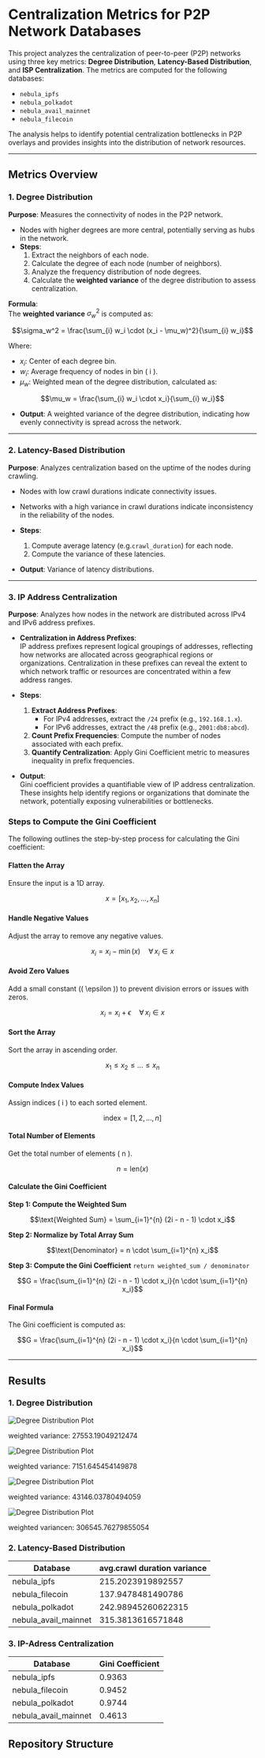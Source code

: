# Centralization Metrics for P2P Network Databases

This project analyzes the centralization of peer-to-peer (P2P) networks using three key metrics: **Degree Distribution**, **Latency-Based Distribution**, and **ISP Centralization**. The metrics are computed for the following databases:
- `nebula_ipfs`
- `nebula_polkadot`
- `nebula_avail_mainnet`
- `nebula_filecoin`

The analysis helps to identify potential centralization bottlenecks in P2P overlays and provides insights into the distribution of network resources.

---

## Metrics Overview

### 1. **Degree Distribution**
**Purpose**: Measures the connectivity of nodes in the P2P network.  
- Nodes with higher degrees are more central, potentially serving as hubs in the network.  
- **Steps**:
  1. Extract the neighbors of each node.
  2. Calculate the degree of each node (number of neighbors).
  3. Analyze the frequency distribution of node degrees.
  4. Calculate the **weighted variance** of the degree distribution to assess centralization.

**Formula**:  
The **weighted variance** $\sigma_w^2$ is computed as:  

```math
\sigma_w^2 = \frac{\sum_{i} w_i \cdot (x_i - \mu_w)^2}{\sum_{i} w_i}
```
Where:
- $x_i$: Center of each degree bin.
- $w_i$: Average frequency of nodes in bin \( i \).
- $\mu_w$: Weighted mean of the degree distribution, calculated as:
  
```math
\mu_w = \frac{\sum_{i} w_i \cdot x_i}{\sum_{i} w_i}
```
    
- **Output**: A weighted variance of the degree distribution, indicating how evenly connectivity is spread across the network.



---

### 2. **Latency-Based Distribution**
**Purpose**: Analyzes centralization based on the uptime of the nodes during crawling.  
- Nodes with low crawl durations indicate connectivity issues.
- Networks with a high variance in crawl durations indicate inconsistency in the reliability of the nodes.  
- **Steps**:
  1. Compute average latency (e.g.`crawl_duration`) for each node.
  2. Compute the variance of these latencies.
   
- **Output**: Variance of latency distributions.

---

### 3. **IP Address Centralization**

**Purpose**: Analyzes how nodes in the network are distributed across IPv4 and IPv6 address prefixes.  

- **Centralization in Address Prefixes**:  
  IP address prefixes represent logical groupings of addresses, reflecting how networks are allocated across geographical regions or organizations. Centralization in these prefixes can reveal the extent to which network traffic or resources are concentrated within a few address ranges.  

- **Steps**:  
  1. **Extract Address Prefixes**:  
      - For IPv4 addresses, extract the `/24` prefix (e.g., `192.168.1.x`).  
      - For IPv6 addresses, extract the `/48` prefix (e.g., `2001:db8:abcd`).  
  2. **Count Prefix Frequencies**: Compute the number of nodes associated with each prefix.  
  3. **Quantify Centralization**: Apply Gini Coefficient metric to measures inequality in prefix frequencies.   

- **Output**:  
  Gini coefficient provides a quantifiable view of IP address centralization. These insights help identify regions or organizations that dominate the network, potentially exposing vulnerabilities or bottlenecks.




### **Steps to Compute the Gini Coefficient**

The following outlines the step-by-step process for calculating the Gini coefficient:


#### **Flatten the Array**


Ensure the input is a 1D array.

  ```math
  x = [x_1, x_2, \dots, x_n]
  ```



#### **Handle Negative Values**


Adjust the array to remove any negative values.

  ```math
  x_i = x_i - \min(x) \quad \forall \, x_i \in x
  ```



#### **Avoid Zero Values**


Add a small constant (\( \epsilon \)) to prevent division errors or issues with zeros.

 
  ```math
  x_i = x_i + \epsilon \quad \forall \, x_i \in x
  ```



#### **Sort the Array**


Sort the array in ascending order.

```math
x_1 \leq x_2 \leq \ldots \leq x_n
```



#### **Compute Index Values**


Assign indices \( i \) to each sorted element.

```math
\text{index} = [1, 2, \dots, n]
```



#### **Total Number of Elements**

Get the total number of elements \( n \).

```math
  n = \text{len}(x)
```



#### **Calculate the Gini Coefficient**

**Step 1: Compute the Weighted Sum**


```math
\text{Weighted Sum} = \sum_{i=1}^{n} (2i - n - 1) \cdot x_i
```

**Step 2: Normalize by Total Array Sum**


```math
\text{Denominator} = n \cdot \sum_{i=1}^{n} x_i
```

**Step 3: Compute the Gini Coefficient**
`return weighted_sum / denominator`

```math
G = \frac{\sum_{i=1}^{n} (2i - n - 1) \cdot x_i}{n \cdot \sum_{i=1}^{n} x_i}
```



#### **Final Formula**
The Gini coefficient is computed as:
```math
G = \frac{\sum_{i=1}^{n} (2i - n - 1) \cdot x_i}{n \cdot \sum_{i=1}^{n} x_i}
```
---





## Results

### 1. **Degree Distribution**

![Degree Distribution Plot](images/bins_degree_distribution_nebula_polkadot.png "Degree Distribution")

weighted variance: 27553.19049212474

![Degree Distribution Plot](images/bins_degree_distribution_nebula_avail_mainnet.png "Degree Distribution")

weighted variance: 7151.645454149878

![Degree Distribution Plot](images/bins_degree_distribution_nebula_filecoin.png "Degree Distribution")

weighted variance: 43146.03780494059

![Degree Distribution Plot](images/bins_degree_distribution_nebula_ipfs.png "Degree Distribution")

weighted variancen: 306545.76279855054


### 2. **Latency-Based Distribution**


| Database                 | avg.crawl duration variance |
|--------------------------|-----------------------------|
| nebula_ipfs              | 215.2023919892557           |
| nebula_filecoin          | 137.9478481490786           |
| nebula_polkadot          | 242.98945260622315          |
| nebula_avail_mainnet     | 315.3813616571848           |


### 3. **IP-Adress Centralization**


| Database                | Gini Coefficient |
|-------------------------|------------------|
| nebula_ipfs             | 0.9363           |
| nebula_filecoin         | 0.9452           |
| nebula_polkadot         | 0.9744           |
| nebula_avail_mainnet    | 0.4613           |

## Repository Structure


